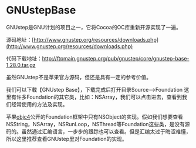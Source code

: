 # GNUstepBase
GNUstep是GNU计划的项目之一，它将Cocoa的OC库重新开源实现了一遍。

源码地址：[http://www.gnustep.org/resources/downloads.php](http://www.gnustep.org/resources/downloads.php)

代码下载地址：http://ftpmain.gnustep.org/pub/gnustep/core/gnustep-base-1.28.0.tar.gz

虽然GNUstep不是苹果官方源码，但还是具有一定的参考价值。

我们可以下载【GNUstep Base】，下载完成后打开目录Source-->Foundation 这里有许多Foundation的其它类，比如：NSArray，我们可以点击进去，查看到我们经常使用的方法及实现。

苹果[objc4](https://opensource.apple.com/tarballs/objc4/)公开的Foundation框架中只有NSObject的实现。假如我们想要查看NSString，NSArray，NSRunLoop，NSThread等Foundation这些类，是没有源码的。虽然通过汇编语言，一步步的跟踪也可以查看。但是汇编太过于晦涩难懂，所以这里推荐查看GNUstep里对Foundation的实现。

